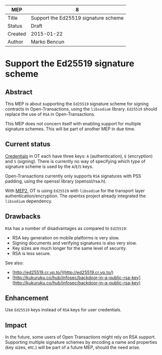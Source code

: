 MEP | 8
--- | ---
Title | Support the Ed25519 signature scheme
Status | Draft
Created | 2015-01-22
Author | Marko Bencun

# Support the Ed25519 signature scheme

## Abstract

This MEP is about supporting the `Ed25519` signature scheme for signing contracts in Open-Transactions, using the `libsodium` library.
`Ed25519` should replace the use of `RSA` in Open-Transactions.

This MEP does not concern itself with enabling support for multiple signature schemes. This will be part of another MEP in due time.

## Current status

[Credentials](../doctypes/credentials.md) in OT each have three keys: `A` (authentication), `E` (encryption) and `S` (signing).
There is currently no way of specifying which type of signature scheme is used by the `A`/`E`/`S` keys.

Open-Transactions currently only supports `RSA` signatures with PSS padding, using the openssl library (openssl/rsa.h).

With [MEP2](mep-002.md), OT is using `Ed25519` with `libsodium` for the transport layer authentication/encryption. The opentxs project already
integrated the `libsodium` dependency.

## Drawbacks

`RSA` has a number of disadvantages as compared to `Ed25519`:
  * RSA key generation on mobile platforms is very slow.
  * Signing documents and verifying signatures is also very slow.
  * Key sizes are much longer for the same level of security.
  * RSA is less secure.

See also:

* [http://ed25519.cr.yp.to/](http://ed25519.cr.yp.to/)
* [http://kukuruku.co/hub/infosec/backdoor-in-a-public-rsa-key](http://kukuruku.co/hub/infosec/backdoor-in-a-public-rsa-key)

## Enhancement

Use `Ed25519` keys instead of `RSA` keys for user credentials.

## Impact

In the future, some users of Open Transactions might rely on RSA support. Supporting multiple signature schemes
by encoding a name and properties (key sizes, etc.) will be part of a future MEP, should the need arise.
